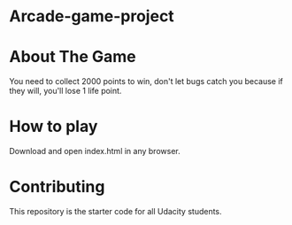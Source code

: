 # Arcade-game-project

# About The Game

You need to collect 2000 points to win, don't let bugs catch you because if they will, you'll lose 1 life point.

# How to play
Download and open index.html in any browser.

# Contributing
This repository is the starter code for all Udacity students.
